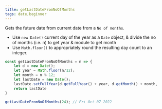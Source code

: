```yaml
---
title: getLastDateFromNoOfMonths
tags: date,beginner
---
```


Gets the future date from current date from a `No of months`.

- Use `new Date()` current day of the year as a `Date` object, & divide the no of months (i.e. n) to get year & module to get month 
- Use `Math.floor()` to appropriately round the resulting day count to an integer.

```js
const getLastDateFromNoOfMonths = n => {
    let d = new Date();
    let year = Math.floor(n/12);
    let month = n % 12;
    let lastDate = new Date();
    lastDate.setFullYear(d.getFullYear() + year, d.getMonth() + month, d.getDate());
    return lastDate
}
```

```js
getLastDateFromNoOfMonths(24); // Fri Oct 07 2022
```
